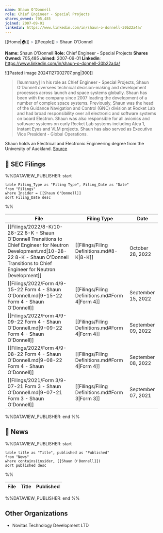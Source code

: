 ```yaml
---
name: Shaun O'Donnell
role: Chief Engineer - Special Projects
shares_owned: 705,485
joined: 2007-09-01
linkedin: https://www.linkedin.com/in/shaun-o-donnell-30b22a4a/
---
```

[[Home|🏠]] <span style="color: LightSlateGray">></span> [[People]] <span style="color: LightSlateGray">></span> Shaun O'Donnell

**Name:** Shaun O'Donnell
**Role:** Chief Engineer - Special Projects
**Shares Owned:** 705,485
**Joined:** 2007-09-01
**Linkedin**: https://www.linkedin.com/in/shaun-o-donnell-30b22a4a/

![[Pasted image 20241127002707.png|300]]

>[!summary]
In his role as Chief Engineer - Special Projects, Shaun O'Donnell oversees technical decision-making and development processes across launch and space systems globally. Shaun has been with the company since 2007 leading the development of a number of complex space systems. Previously, Shaun was the head of the Guidance Navigation and Control (GNC) division at Rocket Lab and had broad responsibility over all electronic and software systems on board Electron. Shaun was also responsible for all avionics and software systems on early Rocket Lab systems including Atea 1, Instant Eyes and VLM projects. Shaun has also served as Executive Vice President - Global Operations.   
>
Shaun holds an Electrical and Electronic Engineering degree from the University of Auckland.
[Source](https://www.rocketlabusa.com/about/team/)


## 💼 SEC Filings
%%DATAVIEW_PUBLISHER: start
```
table Filing_Type as "Filing Type", Filing_Date as "Date"
from "Filings"
where Insider = [[Shaun O'Donnell]]
sort Filing_Date desc

```
%%

| File                                                                                                                                                                                               | Filing Type                                      | Date               |
| -------------------------------------------------------------------------------------------------------------------------------------------------------------------------------------------------- | ------------------------------------------------ | ------------------ |
| [[Filings/2022/8-K/10-28-22 8-K - Shaun O'Donnell Transitions to Chief Engineer for Neutron Development.md\|10-28-22 8-K - Shaun O'Donnell Transitions to Chief Engineer for Neutron Development]] | [[Filings/Filing Definitions.md#8-K\|8-K]]       | October 28, 2022   |
| [[Filings/2022/Form 4/9-15-22 Form 4 - Shaun O'Donnell.md\|9-15-22 Form 4 - Shaun O'Donnell]]                                                                                                      | [[Filings/Filing Definitions.md#Form 4\|Form 4]] | September 15, 2022 |
| [[Filings/2022/Form 4/9-09-22 Form 4 - Shaun O'Donnell.md\|9-09-22 Form 4 - Shaun O'Donnell]]                                                                                                      | [[Filings/Filing Definitions.md#Form 4\|Form 4]] | September 09, 2022 |
| [[Filings/2022/Form 4/9-08-22 Form 4 - Shaun O'Donnell.md\|9-08-22 Form 4 - Shaun O'Donnell]]                                                                                                      | [[Filings/Filing Definitions.md#Form 4\|Form 4]] | September 08, 2022 |
| [[Filings/2021/Form 3/9-07-21 Form 3 - Shaun O'Donnell.md\|9-07-21 Form 3 - Shaun O'Donnell]]                                                                                                      | [[Filings/Filing Definitions.md#Form 3\|Form 3]] | September 07, 2021 |

%%DATAVIEW_PUBLISHER: end %%

## 📰 News
%%DATAVIEW_PUBLISHER: start
```
table title as "Title", published as "Published"
from "News"
where contains(insider, [[Shaun O'Donnell]])
sort published desc
```
%%

| File | Title | Published |
| ---- | ----- | --------- |

%%DATAVIEW_PUBLISHER: end %%

## Other Organizations

- Novitas Technology Development LTD